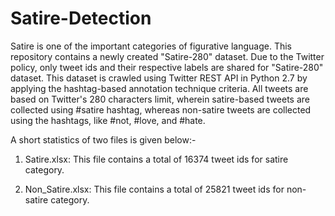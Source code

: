 # Satire-Detection

Satire is one of the important categories of figurative language. This repository contains a newly created "Satire-280" dataset. Due to the Twitter policy, only tweet ids and their respective labels are shared for "Satire-280" dataset. This dataset is crawled using Twitter REST API in Python 2.7 by applying the hashtag-based annotation technique criteria. All tweets are based on Twitter's 280 characters limit, wherein satire-based tweets are collected using #satire hashtag, whereas non-satire tweets are collected using the hashtags, like #not, #love, and #hate. 

A short statistics of two files is given below:-

1. Satire.xlsx: This file contains a total of 16374 tweet ids for satire category. 

2. Non_Satire.xlsx: This file contains a total of 25821 tweet ids for non-satire category.
